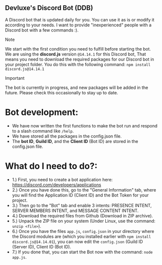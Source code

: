 ## Devluxe's Discord Bot (DDB)
A Discord bot that is updated daily for you. You can use it as is or modify it according to your needs. I want to provide "inexperienced" people with a Discord bot with a few commands :).

> [!NOTE]
> We start with the first condition you need to fulfill before starting the bot.
> We are using the **discord.js** version `@14.14.1` for this Discord bot, That means you need to download the required packages for our Discord bot in your project folder.
> You do this with the following command: `npm install discord.js@14.14.1`

> [!IMPORTANT]
> The bot is currently in progress, and new packages will be added in the future. Please check this occasionally to stay up to date.


# Bot development:
- We have now written the first functions to make the bot run and respond to a slash command like `/help`.
- We have stored all the packages in the config.json file.
- The **bot ID**, **Guild ID**, and the **Client ID** (Bot ID) are stored in the config.json file.

# What do I need to do?:
- 1.) First, you need to create a bot application here: https://discord.com/developers/applications
- 2.) Once you have done this, go to the "General Information" tab, where you will find the Application ID (Client ID) and the Bot Token for your project.
- 3.) Then go to the "Bot" tab and enable 3 intents: PRESENCE INTENT, SERVER MEMBERS INTENT, and MESSAGE CONTENT INTENT.
- 4.) Download the required files from Github (Download in ZIP archive).
- 5.) Unpack the ZIP file on your system (Under Linux, use the command: `unzip <file>`).
- 6.) Once you have the files `app.js`, `config.json` in your directory where the Discord modules are (which you installed earlier with `npm install discord.js@14.14.01`), you can now edit the `config.json` (Guild ID (Server ID), Client ID (Bot ID).
- 7.) If you done that, you can start the Bot now with the command: `node app.js`.
